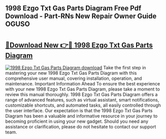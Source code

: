 ## 1998 Ezgo Txt Gas Parts Diagram Free Pdf Download - Part-RNs New Repair Owner Guide OGUSO

# <h2><a href="http://dfrllix.blite.top/?on=1998+Ezgo+Txt+Gas+Parts+Diagram">🔗Download New 👉🔴 1998 Ezgo Txt Gas Parts Diagram</a></h2>

[![1998 Ezgo Txt Gas Parts Diagram download](https://i.imgur.com/lujVjoI.png)](http://dfrllix.blite.top/?on=1998+Ezgo+Txt+Gas+Parts+Diagram)
Take the first step in mastering your new 1998 Ezgo Txt Gas Parts Diagram with this comprehensive user manual, covering installation, operation, and maintenance. Important Information Ahead To ensure the best experience with your new 1998 Ezgo Txt Gas Parts Diagram, please take a moment to review this manual thoroughly. 1998 Ezgo Txt Gas Parts Diagram offers a range of advanced features, such as virtual assistant, smart notifications, customizable shortcuts, and automated tasks, all easily controlled through the user interface. Our expectation is that the 1998 Ezgo Txt Gas Parts Diagram has been a valuable and informative resource in your journey to becoming proficient in using your new gadget. Should you need any assistance or clarification, please do not hesitate to contact our support team.
